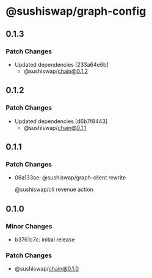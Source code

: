 # @sushiswap/graph-config

## 0.1.3

### Patch Changes

- Updated dependencies [233a64e6b]
  - @sushiswap/chain@0.1.2

## 0.1.2

### Patch Changes

- Updated dependencies [d6b7f8443]
  - @sushiswap/chain@0.1.1

## 0.1.1

### Patch Changes

- 06a133ae: @sushiswap/graph-client rewrite

  @sushiswap/cli revenue action

## 0.1.0

### Minor Changes

- b3761c7c: initial release

### Patch Changes

- @sushiswap/chain@0.1.0
